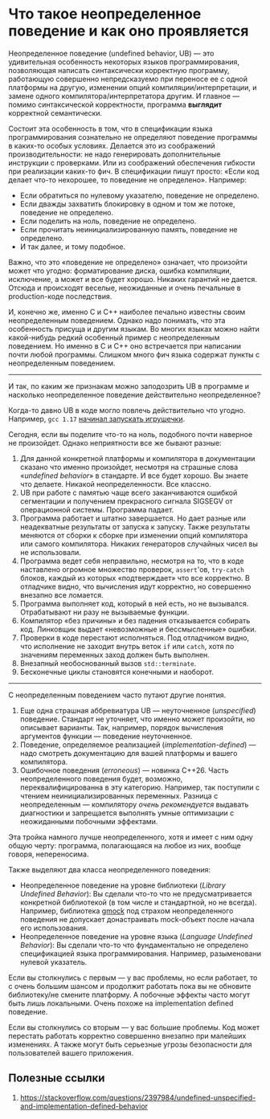 # Что такое неопределенное поведение и как оно проявляется

Неопределенное поведение (undefined behavior, UB) — это удивительная особенность некоторых языков программирования,
позволяющая написать синтаксически корректную программу, работающую совершенно непредсказуемо при переносе ее с одной платформы на другую, изменении опций компиляции/интерпретации, и замене одного компилятора/интерпретатора другим. И главное — помимо синтаксической корректности, программа **выглядит** корректной семантически.

Состоит эта особенность в том, что в спецификации языка программирования сознательно
не определяют поведение программы в каких-то особых условиях. Делается это из соображений производительности: не надо генерировать дополнительные инструкции с проверками. Или из соображений обеспечения гибкости при реализации каких-то фич.
В спецификации пишут просто: «Если код делает что-то нехорошее, то поведение не определено». Например:
- Если обратиться по нулевому указателю, поведение не определено.
- Если дважды захватить блокировку в одном и том же потоке, поведение не определено.
- Если поделить на ноль, поведение не определено.
- Если прочитать неинициализированную память, поведение не определено.
- И так далее, и тому подобное.

Важно, что это «поведение не определено» означает, что произойти может что угодно: форматирование диска, ошибка компиляции, исключение, а может и все будет хорошо. Никаких гарантий не дается. Отсюда и происходят веселые, неожиданные и очень печальные
в production-коде последствия.

И, конечно же, именно C и C++ наиболее печально известны своим неопределенным поведением.
Однако надо понимать, что эта особенность присуща и другим языкам. Во многих языках можно найти какой-нибудь редкий особенный пример с неопределенным поведением. Но именно в C и C++ оно встречается при написании почти любой программы. Слишком много фич языка содержат пункты с неопределенным поведением.

----

И так, по каким же признакам можно заподозрить UB в программе и насколько неопределенное поведение действительно неопределенное?

Когда-то давно UB в коде могло повлечь действительно что угодно. Например, `gcc 1.17` [начинал запускать игрушечки](https://feross.org/gcc-ownage/).

Сегодня, если вы поделите что-то на ноль, подобного почти наверное не произойдет. Однако неприятности все же бывают разные:

1. Для данной конкретной платформы и компилятора в документации сказано что именно произойдет, несмотря на страшные слова «_undefined behavior_» в стандарте. И все будет хорошо. Вы знаете что делаете. Никакой неопределенности. Все классно.
2. UB при работе с памятью чаще всего заканчиваются ошибкой сегментации и получением прекрасного сигнала SIGSEGV от операционной системы. Программа падает.
3. Программа работает и штатно завершается. Но дает разные или неадекватные результаты от запуска к запуску. Также результаты меняются от сборки к сборке при изменении опций компилятора или самого компилятора. Никаких генераторов случайных чисел вы не использовали.
4. Программа ведет себя неправильно, несмотря на то, что в коде наставлено огромное множество проверок, `assert`'ов, `try-catch` блоков, каждый из которых «подтверждает» что все корректно. В отладчике видно, что вычисления идут корректно, но совершенно внезапно все ломается.
5. Программа выполняет код, который в ней есть, но не вызывался. Отрабатывают ни разу не вызываемые функции.
6. Компилятор «без причины» и без падения отказывается собирать код. Линковщик выдает «невозможные и бессмысленные» ошибки.
7. Проверки в коде перестают исполняться. Под отладчиком видно, что исполнение не заходит внутрь веток `if` или `catch`, хотя по значениям переменных заход должен быть выполнен.
8. Внезапный необоснованный вызов `std::terminate`.
9. Бесконечные циклы становятся конечными и наоборот.

---

С неопределенным поведением часто путают другие понятия.
1. Еще одна страшная аббревиатура UB — неуточненное (_unspecified_) поведение. Стандарт не уточняет, что именно может произойти, но описывает варианты. Так, например, порядок вычисления аргументов функции — поведение неуточненное.
2. Поведение, определяемое реализацией (_implementation-defined_) — надо смотреть документацию для вашей платформы и вашего компилятора.
3. Ошибочное поведения (_erroneous_) — новинка C++26. Часть неопределенного поведения будет, возможно, переквалифицированна в эту категорию. Например, так поступили с чтением неинициализированных переменных. Разница с неопределенным — компилятору *очень рекомендуется* выдавать диагностики и запрещается выполнять умные оптимизации с неожиданными побочными эффектами.

Эта тройка намного лучше неопределенного, хотя и имеет с ним одну общую черту: программа, полагающаяся на любое из них, вообще говоря, непереносима.

Также выделяют два класса неопределенного поведения:

- Неопределенное поведение на уровне библиотеки
(*Library Undefined Behavior*): Вы сделали что-то что не предусматривается конкретной библиотекой (в том числе и стандартной, но не всегда). Например, библиотека [gmock](https://google.github.io/googletest/gmock_for_dummies.html) под страхом неопределенного поведения не допускает донастраивать mock-объект после начала его использования.
- Неопределенное поведение на уровне языка (*Language Undefined Behavior*): Вы сделали что-то что фундаментально не определено спецификацией языка программирования. Например, разыменовани нулевой указатель.

Если вы столкнулись с первым — у вас проблемы, но если работает, то с очень большим шансом и продолжит работать пока вы не обновите библиотеку/не смените платформу. А побочные эффекты часто могут быть лишь локальными. Очень похоже на implementation defined поведение.

Если вы столкнулись со вторым — у вас большие проблемы. Код может перестать работать корректно совершенно внезапно при малейших изменениях. А также могут быть серьезные угрозы безопасности для пользователей вашего приложения.

## Полезные ссылки
1. https://stackoverflow.com/questions/2397984/undefined-unspecified-and-implementation-defined-behavior
